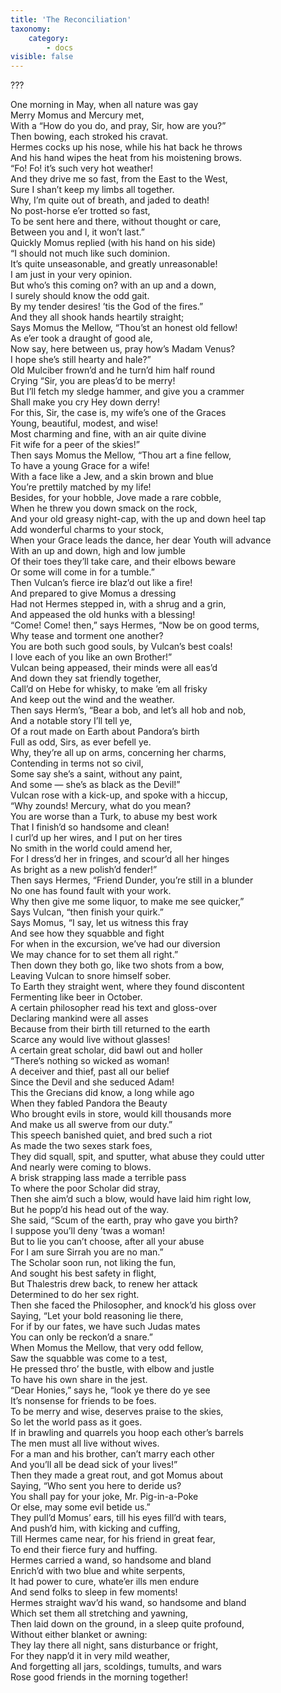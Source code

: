 ```yaml
---
title: 'The Reconciliation'
taxonomy:
    category:
        - docs
visible: false
---
```


<div class="author">???</div>

One morning in May, when all nature was gay  
Merry Momus and Mercury met,  
With a “How do you do, and pray, Sir, how are you?”  
Then bowing, each stroked his cravat.  
Hermes cocks up his nose, while his hat back he throws  
And his hand wipes the heat from his moistening brows.  
“Fo! Fo! it’s such very hot weather!  
And they drive me so fast, from the East to the West,  
Sure I shan’t keep my limbs all together.  
Why, I’m quite out of breath, and jaded to death!  
No post-horse e’er trotted so fast,  
To be sent here and there, without thought or care,  
Between you and I, it won’t last.”  
Quickly Momus replied (with his hand on his side)  
“I should not much like such dominion.  
It’s quite unseasonable, and greatly unreasonable!  
I am just in your very opinion.  
But who’s this coming on? with an up and a down,  
I surely should know the odd gait.  
By my tender desires! ’tis the God of the fires.”  
And they all shook hands heartily straight;  
Says Momus the Mellow, “Thou’st an honest old fellow!  
As e’er took a draught of good ale,  
Now say, here between us, pray how’s Madam Venus?  
I hope she’s still hearty and hale?”  
Old Mulciber frown’d and he turn’d him half round  
Crying “Sir, you are pleas’d to be merry!  
But I’ll fetch my sledge hammer, and give you a crammer   
Shall make you cry Hey down derry!  
For this, Sir, the case is, my wife’s one of the Graces  
Young, beautiful, modest, and wise!  
Most charming and fine, with an air quite divine  
Fit wife for a peer of the skies!”  
Then says Momus the Mellow, “Thou art a fine fellow,  
To have a young Grace for a wife!  
With a face like a Jew, and a skin brown and blue  
You’re prettily matched by my life!  
Besides, for your hobble, Jove made a rare cobble,  
When he threw you down smack on the rock,  
And your old greasy night-cap, with the up and down heel tap  
Add wonderful charms to your stock,  
When your Grace leads the dance, her dear Youth will advance  
With an up and down, high and low jumble  
Of their toes they’ll take care, and their elbows beware  
Or some will come in for a tumble.”  
Then Vulcan’s fierce ire blaz’d out like a fire!  
And prepared to give Momus a dressing  
Had not Hermes stepped in, with a shrug and a grin,  
And appeased the old hunks with a blessing!  
“Come! Come! then,” says Hermes, “Now be on good terms,  
Why tease and torment one another?  
You are both such good souls, by Vulcan’s best coals!  
I love each of you like an own Brother!”  
Vulcan being appeased, their minds were all eas’d  
And down they sat friendly together,  
Call’d on Hebe for whisky, to make ’em all frisky  
And keep out the wind and the weather.  
Then says Herm’s, “Bear a bob, and let’s all hob and nob,  
And a notable story I’ll tell ye,  
Of a rout made on Earth about Pandora’s birth  
Full as odd, Sirs, as ever befell ye.  
Why, they’re all up on arms, concerning her charms,  
Contending in terms not so civil,  
Some say she’s a saint, without any paint,  
And some — she’s as black as the Devil!”  
Vulcan rose with a kick-up, and spoke with a hiccup,  
“Why zounds! Mercury, what do you mean?  
You are worse than a Turk, to abuse my best work  
That I finish’d so handsome and clean!  
I curl’d up her wires, and I put on her tires  
No smith in the world could amend her,  
For I dress’d her in fringes, and scour’d all her hinges  
As bright as a new polish’d fender!”  
Then says Hermes, “Friend Dunder, you’re still in a blunder  
No one has found fault with your work.  
Why then give me some liquor, to make me see quicker,”  
Says Vulcan, “then finish your quirk.”  
Says Momus, “I say, let us witness this fray  
And see how they squabble and fight  
For when in the excursion, we’ve had our diversion  
We may chance for to set them all right.”  
Then down they both go, like two shots from a bow,  
Leaving Vulcan to snore himself sober.  
To Earth they straight went, where they found discontent  
Fermenting like beer in October.  
A certain philosopher read his text and gloss-over  
Declaring mankind were all asses  
Because from their birth till returned to the earth  
Scarce any would live without glasses!  
A certain great scholar, did bawl out and holler  
“There’s nothing so wicked as woman!  
A deceiver and thief, past all our belief  
Since the Devil and she seduced Adam!  
This the Grecians did know, a long while ago  
When they fabled Pandora the Beauty  
Who brought evils in store, would kill thousands more  
And make us all swerve from our duty.”  
This speech banished quiet, and bred such a riot  
As made the two sexes stark foes,  
They did squall, spit, and sputter, what abuse they could utter  
And nearly were coming to blows.  
A brisk strapping lass made a terrible pass  
To where the poor Scholar did stray,  
Then she aim’d such a blow, would have laid him right low,  
But he popp’d his head out of the way.  
She said, “Scum of the earth, pray who gave you birth?  
I suppose you’ll deny ’twas a woman!  
But to lie you can’t choose, after all your abuse  
For I am sure Sirrah you are no man.”  
The Scholar soon run, not liking the fun,  
And sought his best safety in flight,  
But Thalestris drew back, to renew her attack  
Determined to do her sex right.  
Then she faced the Philosopher, and knock’d his gloss over  
Saying, “Let your bold reasoning lie there,  
For if by our fates, we have such Judas mates  
You can only be reckon’d a snare.”  
When Momus the Mellow, that very odd fellow,  
Saw the squabble was come to a test,  
He pressed thro’ the bustle, with elbow and justle  
To have his own share in the jest.  
“Dear Honies,” says he, “look ye there do ye see  
It’s nonsense for friends to be foes.  
To be merry and wise, deserves praise to the skies,  
So let the world pass as it goes.  
If in brawling and quarrels you hoop each other’s barrels  
The men must all live without wives.  
For a man and his brother, can’t marry each other  
And you’ll all be dead sick of your lives!”  
Then they made a great rout, and got Momus about  
Saying, “Who sent you here to deride us?  
You shall pay for your joke, Mr. Pig-in-a-Poke  
Or else, may some evil betide us.”  
They pull’d Momus’ ears, till his eyes fill’d with tears,  
And push’d him, with kicking and cuffing,  
Till Hermes came near, for his friend in great fear,  
To end their fierce fury and huffing.  
Hermes carried a wand, so handsome and bland  
Enrich’d with two blue and white serpents,  
It had power to cure, whate’er ills men endure  
And send folks to sleep in few moments!  
Hermes straight wav’d his wand, so handsome and bland  
Which set them all stretching and yawning,  
Then laid down on the ground, in a sleep quite profound,  
Without either blanket or awning:  
They lay there all night, sans disturbance or fright,  
For they napp’d it in very mild weather,  
And forgetting all jars, scoldings, tumults, and wars  
Rose good friends in the morning together!